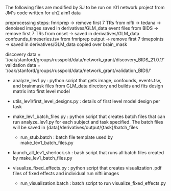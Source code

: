 The following files are modified by SJ to be run on r01 network project from JM's code written for uh2 aim1 data

preprocessing steps:
fmriprep -> remove first 7 TRs from nifti -> tedana -> denoised images saved in derivatives/GLM_data
event files from BIDS -> remove first 7 TRs from onset -> saved in derivatives/GLM_data
confounds_timeseries.tsv from fmriprep output -> remove first 7 timepoints -> saved in derivatives/GLM_data
copied over brain_mask

discovery data = '/oak/stanford/groups/russpold/data/network_grant/discovery_BIDS_21.0.1/'
validation data = '/oak/stanford/groups/russpold/data/network_grant/validation_BIDS/'

- analyze_lev1.py
: python script that gets image, confounds, events.tsv, and brainmask files from GLM_data directory and builds and fits design matrix into first level model

- utils_lev1/first_level_designs.py
: details of first level model design per task

- make_lev1_batch_files.py
: python script that creates batch files that can run analyze_lev1.py for each subject and task specified. The batch files will be saved in {data}/derivatives/output/{task}/batch_files

    - run_stub.batch
    : batch file template used by make_lev1_batch_files.py

- launch_all_lev1_sherlock.sh
: bash script that runs all batch files created by make_lev1_batch_files.py

- visualize_fixed_effects.py
: python script that creates visualization .pdf files of fixed effects and individual run nifti images

    - run_visualization.batch
    : batch script to run visualize_fixed_effects.py 
